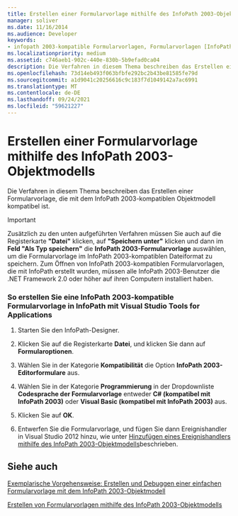 ```yaml
---
title: Erstellen einer Formularvorlage mithilfe des InfoPath 2003-Objektmodells
manager: soliver
ms.date: 11/16/2014
ms.audience: Developer
keywords:
- infopath 2003-kompatible Formularvorlagen, Formularvorlagen [InfoPath 2007], Erstellen von InfoPath 2003-kompatiblen,InfoPath 2007, Erstellen von InfoPath 2003-kompatiblen Formularvorlagen
ms.localizationpriority: medium
ms.assetid: c746aeb1-902c-440e-830b-5b9efad0ca04
description: Die Verfahren in diesem Thema beschreiben das Erstellen einer Formularvorlage, die mit dem InfoPath 2003-kompatiblen Objektmodell kompatibel ist.
ms.openlocfilehash: 73d14eb493f063bfbfe292bc2b43be81585fe79d
ms.sourcegitcommit: a1d9041c20256616c9c183f7d1049142a7ac6991
ms.translationtype: MT
ms.contentlocale: de-DE
ms.lasthandoff: 09/24/2021
ms.locfileid: "59621227"
---
```

# <a name="create-a-form-template-using-the-infopath-2003-object-model"></a>Erstellen einer Formularvorlage mithilfe des InfoPath 2003-Objektmodells

Die Verfahren in diesem Thema beschreiben das Erstellen einer Formularvorlage, die mit dem InfoPath 2003-kompatiblen Objektmodell kompatibel ist.
  
> [!IMPORTANT]
> Zusätzlich zu den unten aufgeführten Verfahren müssen Sie auch auf die Registerkarte **"Datei"** klicken, auf **"Speichern unter"** klicken und dann im **Feld "Als Typ speichern"** die **InfoPath 2003-Formularvorlage** auswählen, um die Formularvorlage im InfoPath 2003-kompatiblen Dateiformat zu speichern. Zum Öffnen von InfoPath 2003-kompatiblen Formularvorlagen, die mit InfoPath erstellt wurden, müssen alle InfoPath 2003-Benutzer die .NET Framework 2.0 oder höher auf ihren Computern installiert haben. 
  
### <a name="to-create-an-infopath-2003-compatible-form-template-in-infopath-with-visual-studio-tools-for-applications"></a>So erstellen Sie eine InfoPath 2003-kompatible Formularvorlage in InfoPath mit Visual Studio Tools for Applications

1. Starten Sie den InfoPath-Designer.
    
2. Klicken Sie auf die Registerkarte **Datei**, und klicken Sie dann auf **Formularoptionen**.
    
3. Wählen Sie in der Kategorie **Kompatibilität** die Option **InfoPath 2003-Editorformulare** aus.
    
4. Wählen Sie in der Kategorie **Programmierung** in der Dropdownliste **Codesprache der Formularvorlage** entweder **C# (kompatibel mit InfoPath 2003)** oder **Visual Basic (kompatibel mit InfoPath 2003)** aus. 
    
5. Klicken Sie auf **OK**.
    
6. Entwerfen Sie die Formularvorlage, und fügen Sie dann Ereignishandler in Visual Studio 2012 hinzu, wie unter [Hinzufügen eines Ereignishandlers mithilfe des InfoPath 2003-Objektmodells](how-to-add-an-event-handler-using-the-infopath-2003-object-model.md)beschrieben.
    
## <a name="see-also"></a>Siehe auch



[Exemplarische Vorgehensweise: Erstellen und Debuggen einer einfachen Formularvorlage mit dem InfoPath 2003-Objektmodell](walkthrough-create-and-debug-basic-form-template-using-infopath-object-model.md)
  
[Erstellen von Formularvorlagen mithilfe des InfoPath 2003-Objektmodells](creating-form-templates-using-the-infopath-2003-object-model.md)

